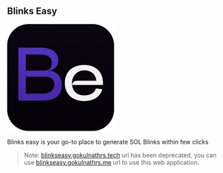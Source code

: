 ## Blinks Easy

![blinkseasy](./assets/blinks-easy.png)

Blinks easy is your go-to place to generate SOL Blinks within few clicks

> Note: 
[blinkseasy.gokulnathrs.tech](https://blinkseasy.gokulnathrs.tech) url has been deprecated, you can use [blinkseasy.gokulnathrs.me](https://blinkseasy.gokulnathrs.me) url to use this web application.
